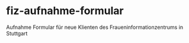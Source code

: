 # fiz-aufnahme-formular
Aufnahme Formular für neue Klienten des Fraueninformationzentrums in Stuttgart
